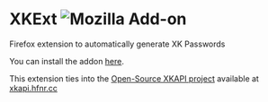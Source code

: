 # XKExt ![Mozilla Add-on](https://img.shields.io/amo/v/xkext?style=for-the-badge)
Firefox extension to automatically generate XK Passwords

You can install the addon [here](https://addons.mozilla.org/en-US/firefox/addon/xkext/).

This extension ties into the [Open-Source XKAPI project](https://github.com/reedhaffner/XKAPI) available at [xkapi.hfnr.cc](https://xkapi.hfnr.cc/)
